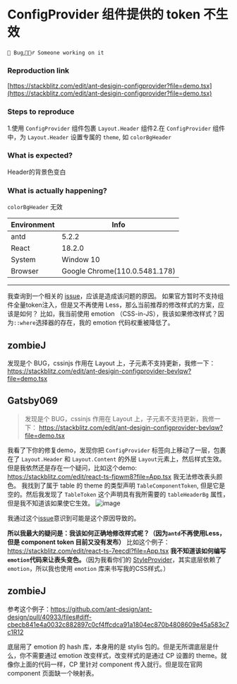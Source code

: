 # ConfigProvider 组件提供的 token 不生效

`🐛 Bug`,`👷🏻‍♂️ Someone working on it`

### Reproduction link

[https://stackblitz.com/edit/ant-desigin-configprovider?file=demo.tsx](https://stackblitz.com/edit/ant-desigin-configprovider?file=demo.tsx)

### Steps to reproduce

1.使用 `ConfigProvider` 组件包裹 `Layout.Header` 组件2.在 `ConfigProvider` 组件中，为 `Layout.Header` 设置专属的 `theme`, 如 `colorBgHeader`

### What is expected?

Header的背景色变白

### What is actually happening?

`colorBgHeader` 无效

| Environment | Info                          |
| ----------- | ----------------------------- |
| antd        | 5.2.2                         |
| React       | 18.2.0                        |
| System      | Window 10                     |
| Browser     | Google Chrome(110.0.5481.178) |

---

我查询到一个相关的 [issue](https://github.com/ant-design/ant-design/issues/38975)，应该是造成该问题的原因。
如果官方暂时不支持组件全量token注入，但是又不再使用 Less，那么当前推荐的修改样式的方案，应该是如何？
比如，我当前使用 emotion （CSS-in-JS），我该如果修改样式？因为`::where`选择器的存在，我的 emotion 代码权重被降低了。

<!-- generated by ant-design-issue-helper. DO NOT REMOVE -->

## zombieJ

发现是个 BUG，cssinjs 作用在 Layout 上，子元素不支持更新，我修一下：
https://stackblitz.com/edit/ant-desigin-configprovider-bevlqw?file=demo.tsx

## Gatsby069

> 发现是个 BUG，cssinjs 作用在 Layout 上，子元素不支持更新，我修一下： https://stackblitz.com/edit/ant-desigin-configprovider-bevlqw?file=demo.tsx

我看了下你的修复demo，发现你把 `ConfigProvider` 标签向上移动了一层，包裹在了 `Layout.Header` 和 `Layout.Content` 的外层 `Layout`元素上，然后样式生效。
但是我依然还是存在一个疑问，比如这个demo:
https://stackblitz.com/edit/react-ts-fjpwm8?file=App.tsx
我无法修改表头颜色。
我找到了属于 table 的 theme 的类型声明 `TableComponentToken`, 但是它是空的。然后我发现了 `TableToken` 这个声明具有我所需要的 `tableHeaderBg` 属性， 但是我不知道该如果使它生效。
![image](https://user-images.githubusercontent.com/66930419/221157424-9ec1ac30-4e8d-4f06-af33-cf2d1a5d2079.png)

我通过这个[issue](https://github.com/ant-design/ant-design/issues/38975)意识到可能是这个原因导致的。

**所以我最大的疑问是：我该如何正确地修改样式呢？（因为`antd`不再使用Less，但是 component token 目前又没有发布）**
比如这个例子：
https://stackblitz.com/edit/react-ts-7eecdl?file=App.tsx
**我不知道该如何编写`emotion`代码来让表头变色。**（因为我看你们的 [StyleProvider](https://github.com/ant-design/cssinjs#styleprovider)，其实底层依赖了 `emotion`，所以我也使用 `emotion` 库来书写我的CSS样式。）

## zombieJ

参考这个例子：https://github.com/ant-design/ant-design/pull/40933/files#diff-cbecb841e4a0032c882897c0cf4ffcdca91a1804ec870b4808609e45a583c7c1R12

底层用了 emotion 的 hash 库，本身用的是 stylis 包的。但是无所谓底层是什么，你不需要通过 emotion 改变样式，改变样式的是通过 CP 设置的 theme。就像你上面的代码一样，CP 里针对 component 传入就行。但是现在官网component 页面缺一个映射表。
